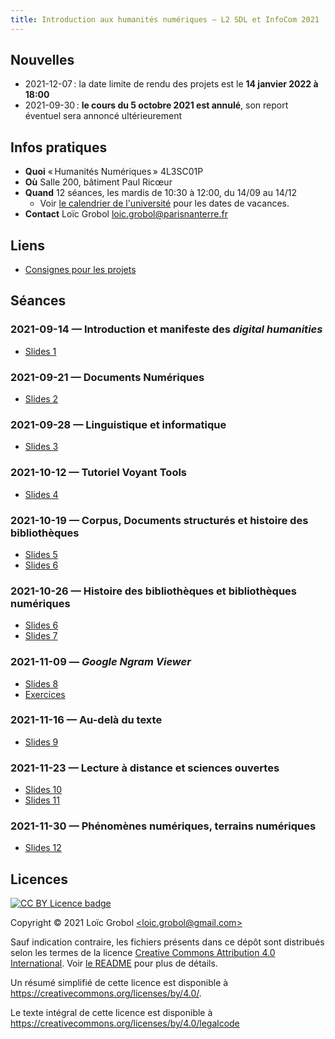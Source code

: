 ```yaml
---
title: Introduction aux humanités numériques — L2 SDL et InfoCom 2021
---
```


[comment]: <> "LTeX: language=fr"

## Nouvelles

- 2021-12-07 : la date limite de rendu des projets est le **14 janvier 2022 à 18:00**
- 2021-09-30 : **le cours du 5 octobre 2021 est annulé**, son report éventuel sera annoncé
  ultérieurement

## Infos pratiques

- **Quoi** « Humanités Numériques » 4L3SC01P
- **Où** Salle 200, bâtiment Paul Ricœur
- **Quand** 12 séances, les mardis de 10:30 à 12:00, du 14/09 au 14/12
  - Voir [le calendrier de
    l'université](https://etudiants.parisnanterre.fr/calendrier-universitaire-2021-2022-1018180.kjsp)
    pour les dates de vacances.
- **Contact** Loïc Grobol [<loic.grobol@parisnanterre.fr>](mailto:loic.grobol@parisnanterre.fr)

## Liens

- [Consignes pour les projets](doc/projets.md)

## Séances

### 2021-09-14 — Introduction et manifeste des *digital humanities*

- [Slides 1](https://loicgrobol.github.io/intro-humnum/html_slides/lecture-01.html)

### 2021-09-21 — Documents Numériques

- [Slides 2](https://loicgrobol.github.io/intro-humnum/html_slides/lecture-02.html)

### 2021-09-28 — Linguistique et informatique

- [Slides 3](https://loicgrobol.github.io/intro-humnum/html_slides/lecture-03.html)

### 2021-10-12 — Tutoriel Voyant Tools

- [Slides 4](https://loicgrobol.github.io/intro-humnum/html_slides/lecture-04.html)

### 2021-10-19 — Corpus, Documents structurés et histoire des bibliothèques

- [Slides 5](https://loicgrobol.github.io/intro-humnum/html_slides/lecture-05.html)
- [Slides 6](https://loicgrobol.github.io/intro-humnum/html_slides/lecture-06.html)

### 2021-10-26 — Histoire des bibliothèques et bibliothèques numériques

- [Slides 6](https://loicgrobol.github.io/intro-humnum/html_slides/lecture-06.html)
- [Slides 7](https://loicgrobol.github.io/intro-humnum/html_slides/lecture-07.html)

### 2021-11-09 — *Google Ngram Viewer*

- [Slides 8](https://loicgrobol.github.io/intro-humnum/html_slides/lecture-08.html)
- [Exercices](https://loicgrobol.github.io/intro-humnum/html_slides/exos-08.html)

### 2021-11-16 — Au-delà du texte

- [Slides 9](https://loicgrobol.github.io/intro-humnum/html_slides/lecture-09.html)

### 2021-11-23 — Lecture à distance et sciences ouvertes

- [Slides 10](https://loicgrobol.github.io/intro-humnum/html_slides/lecture-10.html)
- [Slides 11](https://loicgrobol.github.io/intro-humnum/html_slides/lecture-11.html)

### 2021-11-30 — Phénomènes numériques, terrains numériques

- [Slides 12](https://loicgrobol.github.io/intro-humnum/html_slides/lecture-12.html)


## Licences

[![CC BY Licence badge](https://i.creativecommons.org/l/by/4.0/88x31.png)](http://creativecommons.org/licenses/by/4.0/)

Copyright © 2021 Loïc Grobol [\<loic.grobol@gmail.com\>](mailto:loic.grobol@gmail.com)

Sauf indication contraire, les fichiers présents dans ce dépôt sont distribués selon les termes de
la licence [Creative Commons Attribution 4.0
International](https://creativecommons.org/licenses/by/4.0/). Voir [le README](README.md#Licences)
pour plus de détails.

 Un résumé simplifié de cette licence est disponible à <https://creativecommons.org/licenses/by/4.0/>.

 Le texte intégral de cette licence est disponible à <https://creativecommons.org/licenses/by/4.0/legalcode>
